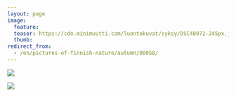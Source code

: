 ```yaml
---
layout: page
image:
  feature:
  teaser: https://cdn.minimuutti.com/luontokuvat/syksy/DSC48972-245px.jpg
  thumb:
redirect_from:
  - /en/pictures-of-finnish-nature/autumn/00058/
---
```


![](https://cdn.minimuutti.com/luontokuvat/syksy/DSC48972-800px.jpg)

![](https://cdn.minimuutti.com/luontokuvat/syksy/DSC48971-800px.jpg)
